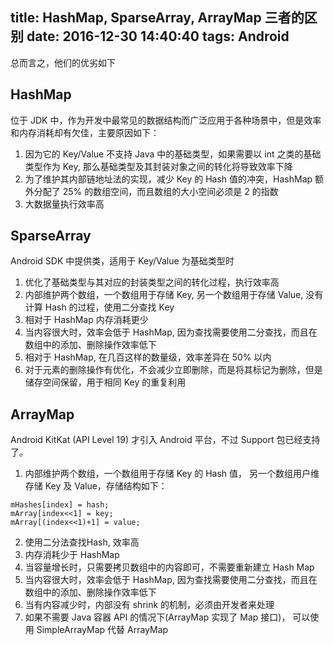 title: HashMap, SparseArray, ArrayMap 三者的区别
date: 2016-12-30 14:40:40
tags: Android
---

总而言之，他们的优劣如下

<!-- more -->

## HashMap

位于 JDK 中，作为开发中最常见的数据结构而广泛应用于各种场景中，但是效率和内存消耗却有欠佳，主要原因如下：

1. 因为它的 Key/Value 不支持 Java 中的基础类型，如果需要以 int 之类的基础类型作为 Key, 那么基础类型及其封装对象之间的转化将导致效率下降
2. 为了维护其内部链地址法的实现，减少 Key 的 Hash 值的冲突，HashMap 额外分配了 25% 的数组空间，而且数组的大小空间必须是 2 的指数
3. 大数据量执行效率高


## SparseArray

Android SDK 中提供类，适用于 Key/Value 为基础类型时

1. 优化了基础类型与其对应的封装类型之间的转化过程，执行效率高
2. 内部维护两个数组，一个数组用于存储 Key, 另一个数组用于存储 Value, 没有计算 Hash 的过程，使用二分查找 Key
3. 相对于 HashMap 内存消耗更少
4. 当内容很大时，效率会低于 HashMap, 因为查找需要使用二分查找，而且在数组中的添加、删除操作效率低下
5. 相对于 HashMap, 在几百这样的数量级，效率差异在 50% 以内
6. 对于元素的删除操作有优化，不会减少立即删除，而是将其标记为删除，但是储存空间保留，用于相同 Key 的重复利用

## ArrayMap

Android KitKat (API Level 19) 才引入 Android 平台，不过 Support 包已经支持了。

1. 内部维护两个数组，一个数组用于存储 Key 的 Hash 值， 另一个数组用户维存储 Key 及 Value，存储结构如下：

  ```
  mHashes[index] = hash;
  mArray[index<<1] = key;
  mArray[(index<<1)+1] = value;
  ``` 
2. 使用二分法查找Hash, 效率高
3. 内存消耗少于 HashMap
4. 当容量增长时，只需要拷贝数组中的内容即可，不需要重新建立 Hash Map
5. 当内容很大时，效率会低于 HashMap, 因为查找需要使用二分查找，而且在数组中的添加、删除操作效率低下
6. 当有内容减少时，内部没有 shrink 的机制，必须由开发者来处理
7. 如果不需要 Java 容器 API 的情况下(ArrayMap 实现了 Map 接口)， 可以使用 SimpleArrayMap 代替 ArrayMap